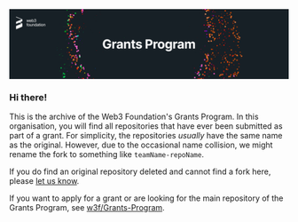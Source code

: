 <img src="https://github.com/w3f/Grants-Program/blob/master/src/Grants_Program.png" style="width:1300px; display: block; margin-left: auto; margin-right: auto;">

### Hi there!

This is the archive of the Web3 Foundation's Grants Program. In this organisation, you will find all repositories 
that have ever been submitted as part of a grant. For simplicity, the repositories _usually_ have the same name 
as the original. However, due to the occasional name collision, we might rename the fork to something like 
`teamName-repoName`. 

If you do find an original repository deleted and cannot find a fork here, please [let us know](mailto:grants@web3.foundation).

If you want to apply for a grant or are looking for the main repository of the Grants Program, see 
[w3f/Grants-Program](https://github.com/w3f/Grants-Program).
